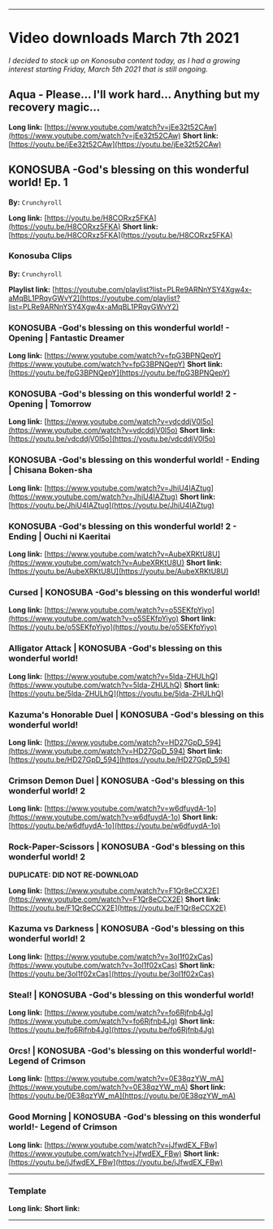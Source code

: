 
***

# Video downloads March 7th 2021

_I decided to stock up on Konosuba content today, as I had a growing interest starting Friday, March 5th 2021 that is still ongoing._

## Aqua - Please... I'll work hard... Anything but my recovery magic...

**Long link:** [https://www.youtube.com/watch?v=jEe32t52CAw](https://www.youtube.com/watch?v=jEe32t52CAw)
**Short link:** [https://youtu.be/jEe32t52CAw](https://youtu.be/jEe32t52CAw)

## KONOSUBA -God's blessing on this wonderful world! Ep. 1

**By:** `Crunchyroll`

**Long link:** [https://youtu.be/H8CORxz5FKA](https://youtu.be/H8CORxz5FKA)
**Short link:** [https://youtu.be/H8CORxz5FKA](https://youtu.be/H8CORxz5FKA)

### Konosuba Clips 

**By:** `Crunchyroll`

**Playlist link:** [https://youtube.com/playlist?list=PLRe9ARNnYSY4Xgw4x-aMqBL1PRqyGWvY2](https://youtube.com/playlist?list=PLRe9ARNnYSY4Xgw4x-aMqBL1PRqyGWvY2)

### KONOSUBA -God's blessing on this wonderful world! - Opening | Fantastic Dreamer

**Long link:** [https://www.youtube.com/watch?v=fpG3BPNQepY](https://www.youtube.com/watch?v=fpG3BPNQepY)
**Short link:** [https://youtu.be/fpG3BPNQepY](https://youtu.be/fpG3BPNQepY)

### KONOSUBA -God's blessing on this wonderful world! 2 - Opening | Tomorrow

**Long link:** [https://www.youtube.com/watch?v=vdcddjV0l5o](https://www.youtube.com/watch?v=vdcddjV0l5o)
**Short link:** [https://youtu.be/vdcddjV0l5o](https://youtu.be/vdcddjV0l5o)

### KONOSUBA -God's blessing on this wonderful world! - Ending | Chisana Boken-sha

**Long link:** [https://www.youtube.com/watch?v=JhiU4IAZtug](https://www.youtube.com/watch?v=JhiU4IAZtug)
**Short link:** [https://youtu.be/JhiU4IAZtug](https://youtu.be/JhiU4IAZtug)

### KONOSUBA -God's blessing on this wonderful world! 2 - Ending | Ouchi ni Kaeritai

**Long link:** [https://www.youtube.com/watch?v=AubeXRKtU8U](https://www.youtube.com/watch?v=AubeXRKtU8U)
**Short link:** [https://youtu.be/AubeXRKtU8U](https://youtu.be/AubeXRKtU8U)

### Cursed | KONOSUBA -God's blessing on this wonderful world!

**Long link:** [https://www.youtube.com/watch?v=o5SEKfpYiyo](https://www.youtube.com/watch?v=o5SEKfpYiyo)
**Short link:** [https://youtu.be/o5SEKfpYiyo](https://youtu.be/o5SEKfpYiyo)

### Alligator Attack | KONOSUBA -God's blessing on this wonderful world!

**Long link:** [https://www.youtube.com/watch?v=5lda-ZHULhQ](https://www.youtube.com/watch?v=5lda-ZHULhQ)
**Short link:** [https://youtu.be/5lda-ZHULhQ](https://youtu.be/5lda-ZHULhQ)

### Kazuma's Honorable Duel | KONOSUBA -God's blessing on this wonderful world!

**Long link:** [https://www.youtube.com/watch?v=HD27GpD_594](https://www.youtube.com/watch?v=HD27GpD_594)
**Short link:** [https://youtu.be/HD27GpD_594](https://youtu.be/HD27GpD_594)

### Crimson Demon Duel | KONOSUBA -God's blessing on this wonderful world! 2

**Long link:** [https://www.youtube.com/watch?v=w6dfuydA-1o](https://www.youtube.com/watch?v=w6dfuydA-1o)
**Short link:** [https://youtu.be/w6dfuydA-1o](https://youtu.be/w6dfuydA-1o)

### Rock-Paper-Scissors | KONOSUBA -God's blessing on this wonderful world! 2

**DUPLICATE: DID NOT RE-DOWNLOAD**

**Long link:** [https://www.youtube.com/watch?v=F1Qr8eCCX2E](https://www.youtube.com/watch?v=F1Qr8eCCX2E)
**Short link:** [https://youtu.be/F1Qr8eCCX2E](https://youtu.be/F1Qr8eCCX2E)

### Kazuma vs Darkness | KONOSUBA -God's blessing on this wonderful world! 2

**Long link:** [https://www.youtube.com/watch?v=3ol1f02xCas](https://www.youtube.com/watch?v=3ol1f02xCas)
**Short link:** [https://youtu.be/3ol1f02xCas](https://youtu.be/3ol1f02xCas)

### Steal! | KONOSUBA -God's blessing on this wonderful world!

**Long link:** [https://www.youtube.com/watch?v=fo6Rjfnb4Jg](https://www.youtube.com/watch?v=fo6Rjfnb4Jg)
**Short link:** [https://youtu.be/fo6Rjfnb4Jg](https://youtu.be/fo6Rjfnb4Jg)

### Orcs! | KONOSUBA -God's blessing on this wonderful world!- Legend of Crimson

**Long link:** [https://www.youtube.com/watch?v=0E38qzYW_mA](https://www.youtube.com/watch?v=0E38qzYW_mA)
**Short link:** [https://youtu.be/0E38qzYW_mA](https://youtu.be/0E38qzYW_mA)

### Good Morning | KONOSUBA -God's blessing on this wonderful world!- Legend of Crimson

**Long link:** [https://www.youtube.com/watch?v=jJfwdEX_FBw](https://www.youtube.com/watch?v=jJfwdEX_FBw)
**Short link:** [https://youtu.be/jJfwdEX_FBw](https://youtu.be/jJfwdEX_FBw)

***

### Template

**Long link:** []()
**Short link:** []()

***

